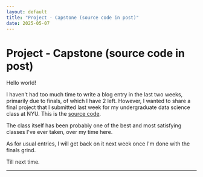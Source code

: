 ```yaml
---
layout: default
title: "Project - Capstone (source code in post)"
date: 2025-05-07
---
```


# Project - Capstone (source code in post)

Hello world!

I haven't had too much time to write a blog entry in the last two weeks, primarily due to finals, of which I have 2 left. However, I wanted to share a final project that I submitted last week for my undergraduate data science class at NYU. This is the [source code](https://github.com/navunni/capstone-project/).

The class itself has been probably one of the best and most satisfying classes I've ever taken, over my time here. 

As for usual entries, I will get back on it next week once I'm done with the finals grind. 

Till next time. 

---


